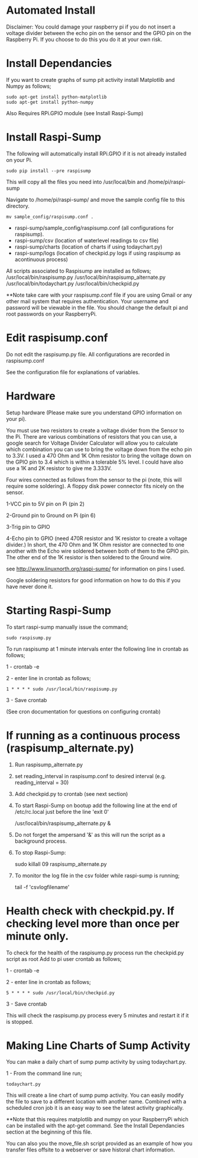 Automated Install
=================
Disclaimer: You could damage your raspberry pi if you do not insert a voltage divider between the echo pin on the sensor and the GPIO pin on the Raspberry Pi.
If you choose to do this you do it at your own risk.

Install Dependancies
====================

If you want to create graphs of sump pit activity install Matplotlib and Numpy
as follows;

    sudo apt-get install python-matplotlib
    sudo apt-get install python-numpy

Also Requires RPi.GPIO module (see Install Raspi-Sump)

Install Raspi-Sump
==================

The following will automatically install RPi.GPIO if it is not already
installed on your Pi.

    sudo pip install --pre raspisump

This will copy all the files you need into /usr/local/bin and
/home/pi/raspi-sump


Navigate to /home/pi/raspi-sump/ and move the sample config file
to this directory.

    mv sample_config/raspisump.conf .

* raspi-sump/sample_config/raspisump.conf (all configurations for raspisump).
* raspi-sump/csv (location of waterlevel readings to csv file)
* raspi-sump/charts (location of charts if using todaychart.py)
* raspi-sump/logs (location of checkpid.py logs if using raspisump as acontinuous process)

All scripts associated to Raspisump are installed as follows;
/usr/local/bin/raspisump.py
/usr/local/bin/raspisump_alternate.py
/usr/local/bin/todaychart.py
/usr/local/bin/checkpid.py

**Note take care with your raspisump.conf file if you are using Gmail or any other mail system that requires authentication.  Your username and password will be viewable in the file. You should change the default pi and root passwords on your RaspberryPi.


Edit raspisump.conf 
====================

Do not edit the raspisump.py file.  All configurations are recorded in raspisump.conf

See the configuration file for explanations of variables.


Hardware
========

Setup hardware (Please make sure you understand GPIO information on your pi).

You must use two resistors to create a voltage divider from the Sensor to the Pi.  There are various combinations of resistors that you can use, a google search for Voltage Divider Calculator will allow you to calculate which combination you can use to bring the voltage down from the echo pin to 3.3V.  I used a 470 Ohm and 1K Ohm resistor to bring the voltage down on the GPIO pin to 3.4 which is within a tolerable 5% level. I could have also use a 1K and 2K resistor to give me 3.333V. 

Four wires connected as follows from the sensor to the pi (note, this will require some soldering).  A floppy disk power connector fits nicely on the sensor. 

1-VCC pin to 5V pin on Pi (pin 2)

2-Ground pin to Ground on Pi (pin 6) 

3-Trig pin to GPIO

4-Echo pin to GPIO (need 470R resistor and 1K resistor to create a voltage divider.) In short, the 470 Ohm and 1K Ohm resistor are connected to one another with the Echo wire soldered between both of them to the GPIO pin.  The other end of the 1K resistor is then soldered to the Ground wire.

see http://www.linuxnorth.org/raspi-sump/ for information on pins I used.

Google soldering resistors for good information on how to do this if you have never done it.

Starting Raspi-Sump
===================
To start raspi-sump manually issue the command;

    sudo raspisump.py

To run raspisump at 1 minute intervals enter the following line in crontab as follows;

1 - crontab -e

2 - enter line in crontab as follows;

    1 * * * * sudo /usr/local/bin/raspisump.py

3 - Save crontab

(See cron documentation for questions on configuring crontab)


If running as a continuous process (raspisump_alternate.py)
===========================================================

1) Run raspisump_alternate.py

2) set reading_interval in raspisump.conf to desired interval (e.g. reading_interval = 30)

3) Add checkpid.py to crontab (see next section)

4) To start Raspi-Sump on bootup add the following line at the end of /etc/rc.local just before the line 'exit 0'

    /usr/local/bin/raspisump_alternate.py &

6) Do not forget the ampersand '&' as this will run the script as a background process.

7) To stop Raspi-Sump:

    sudo killall 09 raspisump_alternate.py

8) To monitor the log file in the csv folder while raspi-sump is running;

    tail -f 'csvlogfilename'

Health check with checkpid.py. If checking level more than once per minute only.
================================================================================

To check for the health of the raspisump.py process run the checkpid.py script as root
Add to pi user crontab as follows;

1 - crontab -e

2 - enter line in crontab as follows;

    5 * * * * sudo /usr/local/bin/checkpid.py

3 - Save crontab

This will check the raspisump.py process every 5 minutes and restart it if it is stopped.


Making Line Charts of Sump Activity
===================================

You can make a daily chart of sump pump activity by using todaychart.py.

1 - From the command line run;

    todaychart.py


This will create a line chart of sump pump activity.  You can easily modify the file to save to a different location with another name.
Combined with a scheduled cron job it is an easy way to see the latest activity graphically.

**Note that this requires matplotlib and numpy on your RaspberryPi which can be
installed with the apt-get command.  See the Install Dependancies section at the
beginning of this file.

You can also you the move_file.sh script provided as an example of how you
transfer files offsite to a webserver or save historal chart information.
